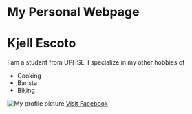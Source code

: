 <!DOCTYPE html>
<html>
    <head>
        <h1>My Personal Webpage</h1>
    </head>
    <body>
        <h1>Kjell Escoto</h1>
        <p>I am a student from UPHSL, I specialize in my other hobbies of </p>
        <ul>
               <li>Cooking</li>
               <li>Barista</li>
               <li>Biking</>
       </ul>
        <img src="(https://scontent.fmnl16-1.fna.fbcdn.net/v/t39.30808-6/463780666_1638565090208257_435136074191865404_n.jpg?_nc_cat=102&ccb=1-7&_nc_sid=6ee11a&_nc_eui2=AeFP_zbzro0vButHhpRmJlUolMqBL9JSOXOUyoEv0lI5c7iz6PQWfVXjLzLTY8t7d__GFNBWzOty9Ovi9SlpXWd6&_nc_ohc=HDoLcwUQWgwQ7kNvgFJ-Gm-&_nc_zt=23&_nc_ht=scontent.fmnl16-1.fna&_nc_gid=AlrTi5Y0TmjowREBPJTM2KY&oh=00_AYCZ9D9Da89COptJ3ZiT6mww2w2dg-7U-RQJG2xNB1Vb-w&oe=6735F8DE)" alt="My profile picture">
        <a href="https://www.facebook.com/kjell.escoto.94/">Visit Facebook</a>
    </body>
</html>
